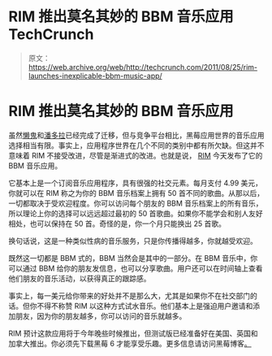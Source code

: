 # RIM 推出莫名其妙的 BBM 音乐应用 TechCrunch

> 原文：<https://web.archive.org/web/http://techcrunch.com/2011/08/25/rim-launches-inexplicable-bbm-music-app/>

# RIM 推出莫名其妙的 BBM 音乐应用

虽然[懒鬼](https://web.archive.org/web/20230204103941/https://techcrunch.com/tag/slacker)和[潘多拉](https://web.archive.org/web/20230204103941/https://techcrunch.com/tag/pandora)已经完成了迁移，但与竞争平台相比，黑莓应用世界的音乐应用选择相当有限。事实上，应用程序世界在几个不同的类别中都有所欠缺。但这并不意味着 RIM 不接受改进，尽管是渐进式的改进。也就是说， [RIM](https://web.archive.org/web/20230204103941/https://techcrunch.com/tag/rim) 今天发布了它的 BBM 音乐应用。

它基本上是一个订阅音乐应用程序，具有很强的社交元素。每月支付 4.99 美元，你就可以在 RIM 称之为你的 BBM 音乐档案上拥有 50 首不同的歌曲。从那以后，一切都取决于受欢迎程度。你可以访问每个朋友的 BBM 音乐档案上的所有音乐，所以理论上你的选择可以远远超过最初的 50 首歌曲。如果你不能学会和别人友好相处，也可以保持在 50 首。奇怪的是，你一个月只能换出 25 首歌。

换句话说，这是一种类似性病的音乐服务，只是你传播得越多，你就越受欢迎。

既然这一切都是 BBM 式的，BBM 当然会是其中的一部分。在 BBM 音乐中，你可以通过 BBM 给你的朋友发信息，也可以分享歌曲。用户还可以在时间轴上查看他们朋友的音乐活动，以获得真正的跟踪感。

事实上，每一美元给你带来的好处并不是那么大，尤其是如果你不在社交部门的话。但你不得不称赞 RIM 以这种方式试水音乐。他们基本上是强迫用户邀请和添加朋友，因为你的朋友越多，你可以访问的音乐就越多。

RIM 预计这款应用将于今年晚些时候推出，但测试版已经准备好在美国、英国和加拿大推出。你必须先下载黑莓 6 才能享受乐趣。更多信息请访问黑莓博客[。](https://web.archive.org/web/20230204103941/http://blogs.blackberry.com/2011/08/bbm-music-preview/)